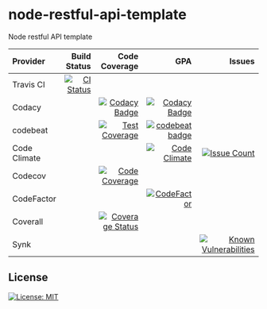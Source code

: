 # node-restful-api-template
Node restful API template

| Provider | Build Status | Code Coverage | GPA | Issues |
| :--- | ---: | ---: | ---: | ---: |
| Travis CI |[![CI Status](http://img.shields.io/travis/chiswicked/node-restful-api-template.svg?style=flat)](https://travis-ci.org/chiswicked/node-restful-api-template)||||
| Codacy ||[![Codacy Badge](https://api.codacy.com/project/badge/Coverage/50fd708dbf574c4c905de2a2e3d00058)](https://www.codacy.com/app/chiswicked/node-restful-api-template)|[![Codacy Badge](https://api.codacy.com/project/badge/Grade/50fd708dbf574c4c905de2a2e3d00058)](https://www.codacy.com/app/chiswicked/node-restful-api-template)||
| codebeat||[![Test Coverage](https://codeclimate.com/github/chiswicked/node-restful-api-template/badges/coverage.svg)](https://codeclimate.com/github/chiswicked/node-restful-api-template/coverage)|[![codebeat badge](https://codebeat.co/badges/793c1d30-a87b-4c80-8768-c7258d5738c1)](https://codebeat.co/projects/github-com-chiswicked-node-restful-api-template-master)||
| Code Climate |||[![Code Climate](https://codeclimate.com/github/chiswicked/node-restful-api-template/badges/gpa.svg)](https://codeclimate.com/github/chiswicked/node-restful-api-template)|[![Issue Count](https://codeclimate.com/github/chiswicked/node-restful-api-template/badges/issue_count.svg)](https://codeclimate.com/github/chiswicked/node-restful-api-template)|
| Codecov ||[![Code Coverage](https://img.shields.io/codecov/c/github/chiswicked/node-restful-api-template/master.svg?style=flat)](https://codecov.io/github/chiswicked/node-restful-api-template?ref=master)|||
| CodeFactor |||[![CodeFactor](https://www.codefactor.io/repository/github/chiswicked/node-restful-api-template/badge)](https://www.codefactor.io/repository/github/chiswicked/node-restful-api-template)||
| Coverall ||[![Coverage Status](https://coveralls.io/repos/github/chiswicked/node-restful-api-template/badge.svg?branch=master)](https://coveralls.io/github/chiswicked/node-restful-api-template?branch=master)|||
| Synk ||||[![Known Vulnerabilities](https://snyk.io/test/github/chiswicked/node-restful-api-template/badge.svg)](https://snyk.io/test/github/chiswicked/node-restful-api-template)|

## License
[![License: MIT](https://img.shields.io/badge/license-ISC-blue.svg?style=flat)](https://github.com/chiswicked/node-restful-api-template/blob/master/LICENSE)


